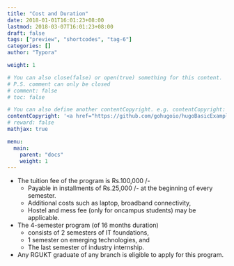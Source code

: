 ```yaml
---
title: "Cost and Duration"
date: 2018-01-01T16:01:23+08:00
lastmod: 2018-03-07T16:01:23+08:00
draft: false
tags: ["preview", "shortcodes", "tag-6"]
categories: []
author: "Typora"

weight: 1

# You can also close(false) or open(true) something for this content.
# P.S. comment can only be closed
# comment: false
# toc: false

# You can also define another contentCopyright. e.g. contentCopyright: "This is another copyright."
contentCopyright: '<a href="https://github.com/gohugoio/hugoBasicExample" rel="noopener" target="_blank">See origin</a>'
# reward: false
mathjax: true

menu:
  main:
    parent: "docs"
    weight: 1
---
```


- The tuition fee of the program is Rs.100,000 /-
  - Payable in installments of Rs.25,000 /- at the beginning of every semester.
  - Additional costs such as laptop, broadband connectivity,
  - Hostel and mess fee (only for oncampus students) may be applicable.
- The 4-semester program (of 16 months duration)
  - consists of 2 semesters of IT foundations,
  - 1 semester on emerging technologies, and
  - The last semester of industry internship.
- Any RGUKT graduate of any branch is eligible to apply for this program.

<!--more-->

